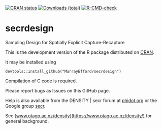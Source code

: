 <!-- badges: start -->
[![CRAN status](https://www.r-pkg.org/badges/version/secrdesign)](https://cran.r-project.org/package=secrdesign)
[![Downloads (total)](https://cranlogs.r-pkg.org/badges/grand-total/secrdesign)](https://www.r-pkg.org/pkg/secrdesign)
[![R-CMD-check](https://github.com/MurrayEfford/secrdesign/actions/workflows/R-CMD-check.yaml/badge.svg)](https://github.com/MurrayEfford/secrdesign/actions/workflows/R-CMD-check.yaml)
<!-- badges: end -->

# secrdesign

Sampling Design for Spatially Explicit Capture-Recapture

This is the development version of the R package distributed on [CRAN](https://CRAN.R-project.org/package=secrdesign). 

It may be installed using
```
devtools::install_github("MurrayEfford/secrdesign")
```

Compilation of C code is required.

Please report bugs as Issues on this GitHub page. 

Help is also available from the
DENSITY | secr forum at [phidot.org](http://www.phidot.org/forum/index.php) or the Google group [secr](https://groups.google.com/g/secrgroup).

See [www.otago.ac.nz/density](https://www.otago.ac.nz/density/) for general background.

